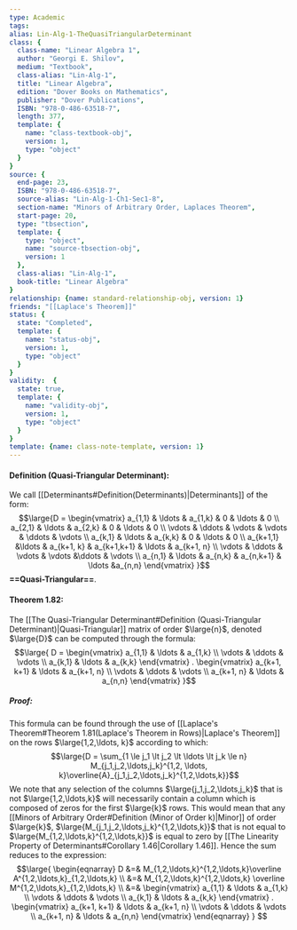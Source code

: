 ```yaml
---
type: Academic
tags:
alias: Lin-Alg-1-TheQuasiTriangularDeterminant
class: {
  class-name: "Linear Algebra 1",
  author: "Georgi E. Shilov",
  medium: "Textbook",
  class-alias: "Lin-Alg-1",
  title: "Linear Algebra",
  edition: "Dover Books on Mathematics",
  publisher: "Dover Publications",
  ISBN: "978-0-486-63518-7",
  length: 377,
  template: {
    name: "class-textbook-obj",
    version: 1,
    type: "object"
  }
}
source: {
  end-page: 23,
  ISBN: "978-0-486-63518-7",
  source-alias: "Lin-Alg-1-Ch1-Sec1-8",
  section-name: "Minors of Arbitrary Order, Laplaces Theorem",
  start-page: 20,
  type: "tbsection",
  template: {
    type: "object",
    name: "source-tbsection-obj",
    version: 1
  },
  class-alias: "Lin-Alg-1",
  book-title: "Linear Algebra"
}
relationship: {name: standard-relationship-obj, version: 1}
friends: "[[Laplace's Theorem]]" 
status: {
  state: "Completed",
  template: {
    name: "status-obj",
    version: 1,
    type: "object"
  }
}
validity:  {
  state: true,
  template: {
    name: "validity-obj",
    version: 1,
    type: "object"
  }
}
template: {name: class-note-template, version: 1}
---
```

#### Definition (Quasi-Triangular Determinant): 
We call [[Determinants#Definition(Determinants)|Determinants]] of the form: 
$$\large{D =
\begin{vmatrix}
a_{1,1} & \ldots  & a_{1,k} & 0 & \ldots &  0 \\
a_{2,1} & \ldots & a_{2,k} & 0 & \ldots & 0 \\ 
\vdots & \ddots & \vdots  & \vdots & \ddots & \vdots \\ 
a_{k,1} & \ldots & a_{k,k} & 0 & \ldots & 0 \\
a_{k+1,1} &\ldots & a_{k+1, k} & a_{k+1,k+1} & \ldots & a_{k+1, n} \\
\vdots & \ddots & \vdots & \vdots &\ddots & \vdots \\ 
a_{n,1} & \ldots & a_{n,k} & a_{n,k+1} & \ldots &a_{n,n}  
\end{vmatrix}
}$$
**==Quasi-Triangular==**.

#### Theorem 1.82: 
The [[The Quasi-Triangular Determinant#Definition (Quasi-Triangular Determinant)|Quasi-Triangular]] matrix of order $\large{n}$, denoted $\large{D}$ can be computed through the formula: 
$$\large{
D = 
\begin{vmatrix}
a_{1,1} & \ldots & a_{1,k} \\ 
\vdots & \ddots & \vdots  \\ 
a_{k,1} & \ldots & a_{k,k}
\end{vmatrix} 
.
\begin{vmatrix}
a_{k+1, k+1} & \ldots & a_{k+1, n} \\
\vdots & \ddots & \vdots \\ 
a_{k+1, n} & \ldots & a_{n,n}
\end{vmatrix}
}$$
##### Proof:
This formula can be found through the use of [[Laplace's Theorem#Theorem 1.81(Laplace's Theorem in Rows)|Laplace's Theorem]] on the rows $\large{1,2,\ldots, k}$ according to which: 
$$\large{D = \sum_{1 \le j_1 \lt j_2 \lt \ldots \lt j_k \le n} M_{j_1,j_2,\ldots,j_k}^{1,2, \ldots, k}\overline{A}_{j_1,j_2,\ldots,j_k}^{1,2,\ldots,k}}$$
We note that any selection of the columns $\large{j_1,j_2,\ldots,j_k}$ that is not $\large{1,2,\ldots,k}$ will necessarily contain a column which is composed of zeros for the first $\large{k}$ rows. 
This would mean that any [[Minors of Arbitrary Order#Definition (Minor of Order k)|Minor]] of order $\large{k}$, $\large{M_{j_1,j_2,\ldots,j_k}^{1,2,\ldots,k}}$ that is not equal to $\large{M_{1,2,\ldots,k}^{1,2,\ldots,k}}$ is equal to zero by [[The Linearity Property of Determinants#Corollary 1.46|Corollary 1.46]]. Hence the sum reduces to the expression: $$\large{ \begin{eqnarray}
D &=& M_{1,2,\ldots,k}^{1,2,\ldots,k}\overline A^{1,2,\ldots,k}_{1,2,\ldots,k} \\
&=& M_{1,2,\ldots,k}^{1,2,\ldots,k} \overline M^{1,2,\ldots,k}_{1,2,\ldots,k} \\
&=&
\begin{vmatrix}
a_{1,1} & \ldots & a_{1,k} \\ 
\vdots & \ddots & \vdots  \\ 
a_{k,1} & \ldots & a_{k,k}
\end{vmatrix} 
.
\begin{vmatrix}
a_{k+1, k+1} & \ldots & a_{k+1, n} \\
\vdots & \ddots & \vdots \\ 
a_{k+1, n} & \ldots & a_{n,n}
\end{vmatrix}
\end{eqnarray}
}
$$

